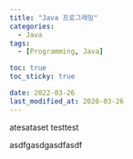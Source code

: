 ```yaml
---
title: "Java 프로그래밍"
categories:
  - Java
tags:
  - [Programming, Java]

toc: true
toc_sticky: true

date: 2022-03-26
last_modified_at: 2020-03-26
---
```

atesataset
testtest


asdfgasdgasdfasdf